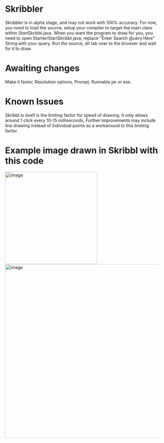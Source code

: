 # Skribbler
Skribbler is in alpha stage, and may not work with 100% accuracy. 
For now, you need to load the source, setup your compiler to target the main class within StartSkribbl.java.
When you want the program to draw for you, you need to open Starter/StartSkribbl.java, replace "Enter Search @uery Here" String with your query.
Run the source, alt tab over to the browser and wait for it to draw.

# Awaiting changes
Make it faster,
Resolution options,
Prompt,
Runnable jar or exe.

# Known Issues
Skribbl.io itself is the limiting factor for speed of drawing. It only allows around 1 click every 10-15 milliseconds, Further improvements may include line drawing instead of individual points as a workaround to this limiting factor.

# Example image drawn in Skribbl with this code
<img width="302" alt="image" src="https://github.com/CrazedCoderNate/Skribbler/assets/15204470/4d8fe3ff-6c17-4570-9bfa-e253bba6bd86">
<img width="569" alt="image" src="https://github.com/CrazedCoderNate/Skribbler/assets/15204470/ad4da6a0-dc89-4cc1-9a49-510872df19e0">


